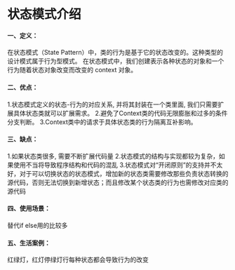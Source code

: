 # 状态模式介绍

#### 一、定义：
在状态模式（State Pattern）中，类的行为是基于它的状态改变的。这种类型的设计模式属于行为型模式。
在状态模式中，我们创建表示各种状态的对象和一个行为随着状态对象改变而改变的 context 对象。

#### 二、优点：
1.状态模式定义的状态-行为的对应关系, 并将其封装在一个类里面, 我们只需要扩展具体状态类就可以扩展需求。
2.避免了Context类的代码无限膨胀和过多的条件分支判断。
3.Context类中的请求于具体状态类的行为隔离互补影响。

#### 三、缺点：
1.如果状态类很多, 需要不断扩展代码量
2.状态模式的结构与实现都较为复杂，如果使用不当将导致程序结构和代码的混乱
3.状态模式对“开闭原则”的支持并不太好，对于可以切换状态的状态模式，增加新的状态类需要修改那些负责状态转换的源代码，否则无法切换到新增状态；而且修改某个状态类的行为也需修改对应类的源代码

#### 四、使用场景：
替代if else用的比较多

#### 五、生活案例：
红绿灯，红灯停绿灯行每种状态都会导致行为的改变
